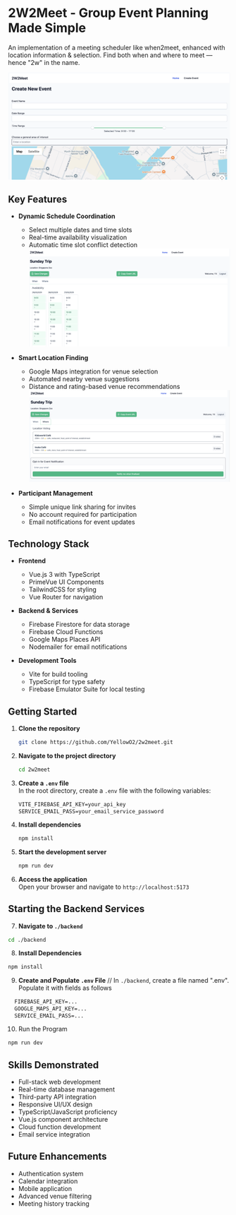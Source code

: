 # 2W2Meet - Group Event Planning Made Simple

An implementation of a meeting scheduler like when2meet, enhanced with location information & selection. Find both when and where to meet — hence "2w" in the name.

![Create Event Page](./public/create%20event.png)

## Key Features

- **Dynamic Schedule Coordination**
  - Select multiple dates and time slots
  - Real-time availability visualization
  - Automatic time slot conflict detection
  ![Time Selection Interface](./public/select%20time.png)

- **Smart Location Finding**
  - Google Maps integration for venue selection
  - Automated nearby venue suggestions
  - Distance and rating-based venue recommendations
  ![Venue Selection](./public/select%20venue.png)

- **Participant Management**
  - Simple unique link sharing for invites
  - No account required for participation
  - Email notifications for event updates

## Technology Stack

- **Frontend**
  - Vue.js 3 with TypeScript
  - PrimeVue UI Components
  - TailwindCSS for styling
  - Vue Router for navigation

- **Backend & Services**
  - Firebase Firestore for data storage
  - Firebase Cloud Functions
  - Google Maps Places API
  - Nodemailer for email notifications

- **Development Tools**
  - Vite for build tooling
  - TypeScript for type safety
  - Firebase Emulator Suite for local testing

## Getting Started

1. **Clone the repository**

    ```bash
    git clone https://github.com/YellowO2/2w2meet.git
    ```

2. **Navigate to the project directory**

    ```bash
    cd 2w2meet
    ```

3. **Create a `.env` file**  
   In the root directory, create a `.env` file with the following variables:
   ```
   VITE_FIREBASE_API_KEY=your_api_key
   SERVICE_EMAIL_PASS=your_email_service_password
   ```

4. **Install dependencies**

    ```bash
    npm install
    ```

5. **Start the development server**

    ```bash
    npm run dev
    ```

6. **Access the application**  
   Open your browser and navigate to `http://localhost:5173`

## Starting the Backend Services

7. **Navigate to `./backend`**
  ```bash
  cd ./backend
  ```

8. **Install Dependencies**
  ```bash
  npm install
  ```

9. **Create and Populate `.env` File** //
In `./backend`, create a file named ".env". Populate it with fields as follows
  ```
    FIREBASE_API_KEY=...
    GOOGLE_MAPS_API_KEY=...
    SERVICE_EMAIL_PASS=...
  ```

10. Run the Program
  ```bash
  npm run dev
  ```

## Skills Demonstrated

- Full-stack web development
- Real-time database management
- Third-party API integration
- Responsive UI/UX design
- TypeScript/JavaScript proficiency
- Vue.js component architecture
- Cloud function development
- Email service integration

## Future Enhancements

- Authentication system
- Calendar integration
- Mobile application
- Advanced venue filtering
- Meeting history tracking
